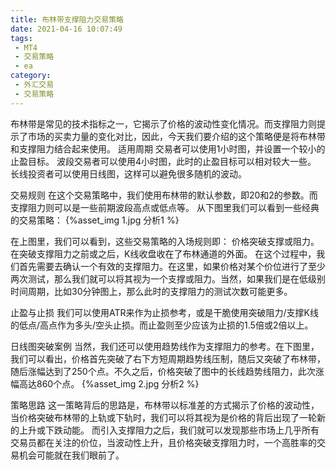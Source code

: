 ```yaml
---
title: 布林带支撑阻力交易策略
date: 2021-04-16 10:07:49
tags:
 - MT4
 - 交易策略
 - ea
category:
 - 外汇交易
 - 交易策略
---
```


布林带是常见的技术指标之一，它揭示了价格的波动性变化情况。而支撑阻力则提示了市场的买卖力量的变化对比，因此，今天我们要介绍的这个策略便是将布林带和支撑阻力结合起来使用。
适用周期
交易者可以使用1小时图，并设置一个较小的止盈目标。
波段交易者可以使用4小时图，此时的止盈目标可以相对较大一些。
长线投资者可以使用日线图，这样可以避免很多随机的波动。

<!--more-->

交易规则
在这个交易策略中，我们使用布林带的默认参数，即20和2的参数。而支撑阻力则可以是一些前期波段高点或低点等。
从下图里我们可以看到一些经典的交易策略：
{%asset_img 1.jpg 分析1 %}

在上图里，我们可以看到，这些交易策略的入场规则即：
价格突破支撑或阻力。
在突破支撑阻力之前或之后，K线收盘收在了布林通道的外面。
在这个过程中，我们首先需要去确认一个有效的支撑阻力。在这里，如果价格对某个价位进行了至少两次测试，那么我们就可以将其视为一个支撑或阻力。当然，如果我们是在低级别时间周期，比如30分钟图上，那么此时的支撑阻力的测试次数可能更多。

止盈与止损
我们可以使用ATR来作为止损参考，或是干脆使用突破阻力/支撑K线的低点/高点作为多头/空头止损。而止盈则至少应该为止损的1.5倍或2倍以上。



日线图突破案例
当然，我们还可以使用趋势线作为支撑阻力的参考。在下图里，我们可以看出，价格首先突破了右下方短周期趋势线压制，随后又突破了布林带，随后涨幅达到了250个点。不久之后，价格突破了图中的长线趋势线阻力，此次涨幅高达860个点。
{%asset_img 2.jpg 分析2 %}


策略思路
这一策略背后的思路是，布林带以标准差的方式揭示了价格的波动性，当价格突破布林带的上轨或下轨时，我们可以将其视为是价格的背后出现了一轮新的上升或下跌动能。
而引入支撑阻力之后，我们就可以发现那些市场上几乎所有交易员都在关注的价位，当波动性上升，且价格突破支撑阻力时，一个高胜率的交易机会可能就在我们眼前了。
